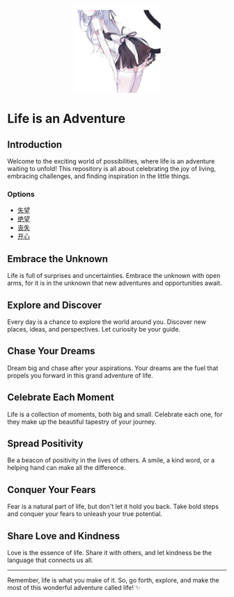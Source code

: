 <p align="center">
  <img src="https://raw.githubusercontent.com/Yu9191/-/main/nv2.png" alt="https://raw.githubusercontent.com/Yu9191/-/main/nv2.png" width="200" height="200">
</p>


# Life is an Adventure 


## Introduction

Welcome to the exciting world of possibilities, where life is an adventure waiting to unfold! This repository is all about celebrating the joy of living, embracing challenges, and finding inspiration in the little things.
### Options

- [失望](https://m.baidu.com/bh/m/detail/ar_3665433856171636043)
- [绝望](https://m.baidu.com/bh/m/detail/qr_12095809411437175635)
- [丧失](https://fengyl.nxu.edu.cn/info/1015/6163.htm)
- [开心](https://91porny.com/video/category/top-list)

## Embrace the Unknown

Life is full of surprises and uncertainties. Embrace the unknown with open arms, for it is in the unknown that new adventures and opportunities await.

## Explore and Discover

Every day is a chance to explore the world around you. Discover new places, ideas, and perspectives. Let curiosity be your guide.

## Chase Your Dreams

Dream big and chase after your aspirations. Your dreams are the fuel that propels you forward in this grand adventure of life.

## Celebrate Each Moment

Life is a collection of moments, both big and small. Celebrate each one, for they make up the beautiful tapestry of your journey.

## Spread Positivity

Be a beacon of positivity in the lives of others. A smile, a kind word, or a helping hand can make all the difference.

## Conquer Your Fears

Fear is a natural part of life, but don't let it hold you back. Take bold steps and conquer your fears to unleash your true potential.

## Share Love and Kindness

Love is the essence of life. Share it with others, and let kindness be the language that connects us all.

---



Remember, life is what you make of it. So, go forth, explore, and make the most of this wonderful adventure called life! :sparkles:
